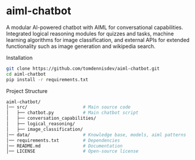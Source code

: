 # aiml-chatbot
A modular AI-powered chatbot with AIML for conversational capabilities. Integrated logical reasoning modules for quizzes and tasks, machine learning algorithms for image classification, and external APIs for extended functionality such as image generation and wikipedia search.

Installation
```bash
git clone https://github.com/tomdennisdev/aiml-chatbot.git
cd aiml-chatbot
pip install -r requirements.txt
```

Project Structure
```bash
aiml-chatbot/
│── src/                     # Main source code
│   ├── chatbot.py           # Main chatbot script
│   ├── conversation_capabilities/
│   ├── logical_reasoning/
│   ├── image_classification/
│── data/                    # Knowledge base, models, aiml patterns
│── requirements.txt         # Dependencies
│── README.md                # Documentation
│── LICENSE                  # Open-source license
```

